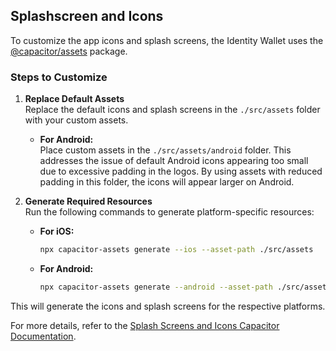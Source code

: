 ## Splashscreen and Icons

To customize the app icons and splash screens, the Identity Wallet uses the [@capacitor/assets](https://github.com/ionic-team/capacitor-assets) package.

### Steps to Customize

1. **Replace Default Assets**  
   Replace the default icons and splash screens in the `./src/assets` folder with your custom assets.  

   - **For Android:**  
     Place custom assets in the `./src/assets/android` folder. This addresses the issue of default Android icons appearing too small due to excessive padding in the logos. By using assets with reduced padding in this folder, the icons will appear larger on Android.

2. **Generate Required Resources**  
   Run the following commands to generate platform-specific resources:

   - **For iOS:**
     ```bash
     npx capacitor-assets generate --ios --asset-path ./src/assets
     ```

   - **For Android:**
     ```bash
     npx capacitor-assets generate --android --asset-path ./src/assets/android
     ```

This will generate the icons and splash screens for the respective platforms.  

For more details, refer to the [Splash Screens and Icons Capacitor Documentation](https://capacitorjs.com/docs/guides/splash-screens-and-icons).
